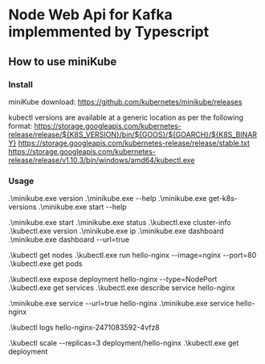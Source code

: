 # Node Web Api for Kafka implemmented by Typescript


## How to use miniKube

### Install
miniKube download: https://github.com/kubernetes/minikube/releases

kubectl versions are available at a generic location as per the following format: https://storage.googleapis.com/kubernetes-release/release/${K8S_VERSION}/bin/${GOOS}/${GOARCH}/${K8S_BINARY}
https://storage.googleapis.com/kubernetes-release/release/stable.txt
https://storage.googleapis.com/kubernetes-release/release/v1.10.3/bin/windows/amd64/kubectl.exe

### Usage

.\minikube.exe version
.\minikube.exe --help
.\minikube.exe get-k8s-versions
.\minikube.exe start --help

.\minikube.exe start
.\minikube.exe status
.\kubectl.exe cluster-info
.\kubectl.exe version
.\minikube.exe ip
.\minikube.exe dashboard
.\minikube.exe dashboard --url=true

.\kubectl get nodes
.\kubectl.exe run hello-nginx --image=nginx --port=80
.\kubectl.exe get pods

.\kubectl.exe expose deployment hello-nginx --type=NodePort
.\kubectl.exe get services
.\kubectl.exe describe service hello-nginx

.\minikube.exe service --url=true hello-nginx
.\minikube.exe service hello-nginx

.\kubectl logs hello-nginx-2471083592-4vfz8

.\kubectl scale --replicas=3 deployment/hello-nginx
.\kubectl.exe get deployment



